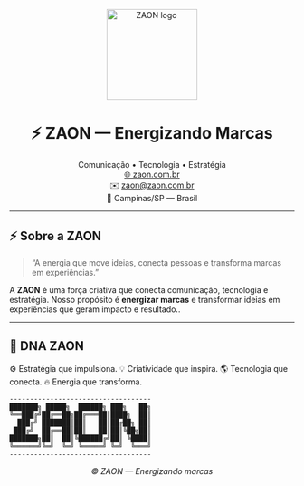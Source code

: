 
<p align="center">
  <img src="https://zaon.com.br/wp-content/uploads/2021/02/cropped-ZAON_Fav_Icon-192x192.png" alt="ZAON logo" width="160">
</p>

<h1 align="center">⚡ ZAON — Energizando Marcas</h1>

<p align="center">
  Comunicação • Tecnologia • Estratégia  
  <br>
  <a href="https://zaon.com.br" target="_blank">🌐 zaon.com.br</a>  
  <br>
  ✉️ <a href="mailto:zaon@zaon.com.br">zaon@zaon.com.br</a>  
  <br>
  📍 Campinas/SP — Brasil  
</p>

---

## ⚡ Sobre a ZAON

> “A energia que move ideias, conecta pessoas e transforma marcas em experiências.”

A **ZAON** é uma força criativa que conecta comunicação, tecnologia e estratégia. 
Nosso propósito é **energizar marcas** e transformar ideias em experiências que geram impacto e resultado..

---

## 🧬 DNA ZAON

⚙️  Estratégia que impulsiona.
💡  Criatividade que inspira.
🌎  Tecnologia que conecta.
🔥  Energia que transforma.
```text
-----------------------------------
███████╗ █████╗  ██████╗ ███╗   ██╗
╚══███╔╝██╔══██╗██╔═══██║████╗  ██║
  ███╔╝ ███████║██║   ██║██╔██╗ ██║
 ███╔╝  ██╔══██║██║   ██║██║╚██╗██║
███████╗██║  ██║╚██████╔╝██║ ╚████║
╚══════╝╚═╝  ╚═╝ ╚═════╝ ╚═╝  ╚═══╝
-----------------------------------
```
<p align="center"> <i>© ZAON — Energizando marcas</i> </p>
